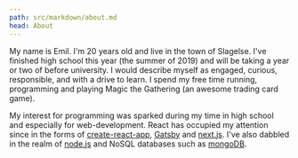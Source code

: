 ```yaml
---
path: src/markdown/about.md
head: About
---
```

My name is Emil. I'm 20 years old and live in the town of Slagelse. I've
finished high school this year (the summer of 2019) and will be taking a year
or two of before university. I would describe myself as engaged, curious,
responsible, and with a drive to learn. I spend my free time running,
programming and playing Magic the Gathering (an awesome trading card game).


My interest for programming was sparked during my time in high school and
especially for web-development. React has occupied my attention since in the
forms of [create-react-app](https://github.com/facebook/create-react-app),
[Gatsby](https://www.gatsbyjs.org/) and [next.js](https://nextjs.org/). I've
also dabbled in the realm of [node.js](https://nodejs.org/en/) and NoSQL
databases such as [mongoDB](https://www.mongodb.com/).

